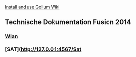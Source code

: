 [Install and use Gollum Wiki](http://127.0.0.1:4567/README)

## Technische Dokumentation Fusion 2014

### [Wlan](.../Wlan)

### [SAT](http://127.0.0.1:4567/Sat